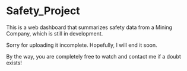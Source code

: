 # Safety_Project

This is a web dashboard that summarizes safety data from a Mining Company, which is still in development. 

Sorry for uploading it incomplete. Hopefully, I will end it soon.

By the way, you are completely free to watch and contact me if a doubt exists!

